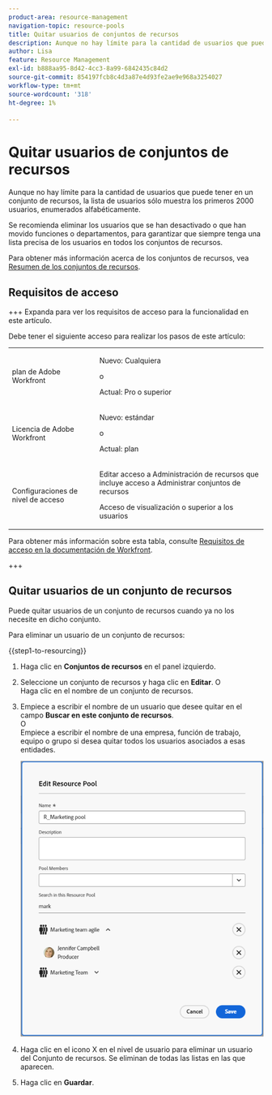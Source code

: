 ```yaml
---
product-area: resource-management
navigation-topic: resource-pools
title: Quitar usuarios de conjuntos de recursos
description: Aunque no hay límite para la cantidad de usuarios que puede tener en un conjunto de recursos, la lista de usuarios sólo muestra los primeros 2000 usuarios, enumerados alfabéticamente.
author: Lisa
feature: Resource Management
exl-id: b888aa95-8d42-4cc3-8a99-6842435c84d2
source-git-commit: 854197fcb8c4d3a87e4d93fe2ae9e968a3254027
workflow-type: tm+mt
source-wordcount: '318'
ht-degree: 1%

---
```


# Quitar usuarios de conjuntos de recursos

Aunque no hay límite para la cantidad de usuarios que puede tener en un conjunto de recursos, la lista de usuarios sólo muestra los primeros 2000 usuarios, enumerados alfabéticamente.

Se recomienda eliminar los usuarios que se han desactivado o que han movido funciones o departamentos, para garantizar que siempre tenga una lista precisa de los usuarios en todos los conjuntos de recursos.

Para obtener más información acerca de los conjuntos de recursos, vea [Resumen de los conjuntos de recursos](../../../resource-mgmt/resource-planning/resource-pools/work-with-resource-pools.md).

## Requisitos de acceso

+++ Expanda para ver los requisitos de acceso para la funcionalidad en este artículo.

Debe tener el siguiente acceso para realizar los pasos de este artículo:

<table style="table-layout:auto"> 
 <col> 
 <col> 
 <tbody> 
  <tr> 
   <td role="rowheader">plan de Adobe Workfront</td> 
   <td><p>Nuevo: Cualquiera</p>
       <p>o</p>
       <p>Actual: Pro o superior</p> </td> 
  </tr> 
  <tr> 
   <td role="rowheader">Licencia de Adobe Workfront</td> 
   <td><p>Nuevo: estándar</p>
       <p>o</p>
       <p>Actual: plan</p></td>
  </tr> 
  <tr> 
   <td role="rowheader">Configuraciones de nivel de acceso</td> 
   <td> <p>Editar acceso a Administración de recursos que incluye acceso a Administrar conjuntos de recursos</p> <p>Acceso de visualización o superior a los usuarios</p></td> 
  </tr> 
 </tbody> 
</table>

Para obtener más información sobre esta tabla, consulte [Requisitos de acceso en la documentación de Workfront](/help/quicksilver/administration-and-setup/add-users/access-levels-and-object-permissions/access-level-requirements-in-documentation.md).

+++

## Quitar usuarios de un conjunto de recursos

Puede quitar usuarios de un conjunto de recursos cuando ya no los necesite en dicho conjunto.

Para eliminar un usuario de un conjunto de recursos:

{{step1-to-resourcing}}

1. Haga clic en **Conjuntos de recursos** en el panel izquierdo.
1. Seleccione un conjunto de recursos y haga clic en **Editar**.
O\
   Haga clic en el nombre de un conjunto de recursos.

1. Empiece a escribir el nombre de un usuario que desee quitar en el campo **Buscar en este conjunto de recursos**.\
   O\
   Empiece a escribir el nombre de una empresa, función de trabajo, equipo o grupo si desea quitar todos los usuarios asociados a esas entidades.

   ![Quitar usuarios del conjunto de recursos](assets/remove-users-from-resource-pool.png)

1. Haga clic en el icono X en el nivel de usuario para eliminar un usuario del Conjunto de recursos. Se eliminan de todas las listas en las que aparecen.
   <!--Or  
   To remove all users associated with a job role, group, team, or company, click **Remove** at the job role, group, team level, or company level. This removes all the users associated with that job role, group, team, or company from the Resource Pool.-->

1. Haga clic en **Guardar**.

